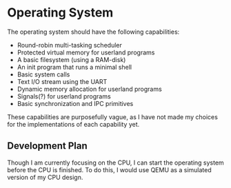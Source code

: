 # Operating System

The operating system should have the following capabilities:

- Round-robin multi-tasking scheduler
- Protected virtual memory for userland programs
- A basic filesystem (using a RAM-disk)
- An init program that runs a minimal shell
- Basic system calls
- Text I/O stream using the UART
- Dynamic memory allocation for userland programs
- Signals(?) for userland programs
- Basic synchronization and IPC primitives

These capabilities are purposefully vague, as I have not made my choices for the implementations of each capability yet.

## Development Plan

Though I am currently focusing on the CPU, I can start the operating system before the CPU is finished. To do this, I would use QEMU as a simulated version of my CPU design.
